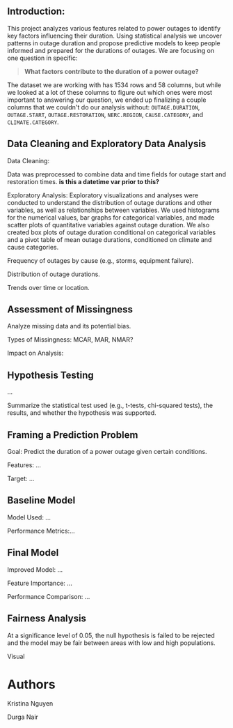 ## Introduction:

This project analyzes various features related to power outages to identify key factors influencing their duration. Using statistical analysis we uncover patterns in outage duration and propose predictive models to keep people informed and prepared for the durations of outages. We are focusing on one question in specific: 
> **What factors contribute to the duration of a power outage?**

The dataset we are working with has 1534 rows and 58 columns, but while we looked at a lot of these columns to figure out which ones were most important to answering our question, we ended up finalizing a couple columns that we couldn't do our analysis without: `OUTAGE.DURATION`, `OUTAGE.START`, `OUTAGE.RESTORATION`, `NERC.REGION`, `CAUSE.CATEGORY`, and `CLIMATE.CATEGORY`. 


## Data Cleaning and Exploratory Data Analysis

Data Cleaning:

Data was preprocessed to combine data and time fields for outage start and restoration times. **is this a datetime var prior to this?**


Exploratory Analysis:
Exploratory visualizations and analyses were conducted to understand the distribution of outage durations and other variables, as well as relationships between variables. We used histograms for the numerical values, bar graphs for categorical variables, and made scatter plots of quantitative variables against outage duration. We also created box plots of outage duration conditional on categorical variables and a pivot table of mean outage durations, conditioned on climate and cause categories.



Frequency of outages by cause (e.g., storms, equipment failure).

Distribution of outage durations.

Trends over time or location.

## Assessment of Missingness

Analyze missing data and its potential bias.


Types of Missingness: MCAR, MAR, NMAR?

Impact on Analysis: 


## Hypothesis Testing

...

Summarize the statistical test used (e.g., t-tests, chi-squared tests), the results, and whether the hypothesis was supported.


## Framing a Prediction Problem

Goal: Predict the duration of a power outage given certain conditions.

Features: ...

Target: ...


## Baseline Model

Model Used: ...

Performance Metrics:...


## Final Model

Improved Model: ...

Feature Importance: ...

Performance Comparison: ...


## Fairness Analysis

At a significance level of 0.05, the null hypothesis is failed to be rejected and the model may be fair between areas with low and high populations.

Visual

# Authors

Kristina Nguyen

Durga Nair
